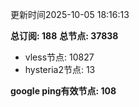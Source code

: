 更新时间2025-10-05 18:16:13

**总订阅: 188**
**总节点: 37838**
- vless节点: 10827
- hysteria2节点: 13

**google ping有效节点: 108**
